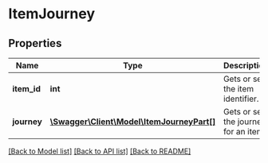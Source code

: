 # ItemJourney

## Properties
Name | Type | Description | Notes
------------ | ------------- | ------------- | -------------
**item_id** | **int** | Gets or sets the item identifier. | [optional] 
**journey** | [**\Swagger\Client\Model\ItemJourneyPart[]**](ItemJourneyPart.md) | Gets or sets the journey for an item. | [optional] 

[[Back to Model list]](../../README.md#documentation-for-models) [[Back to API list]](../../README.md#documentation-for-api-endpoints) [[Back to README]](../../README.md)

